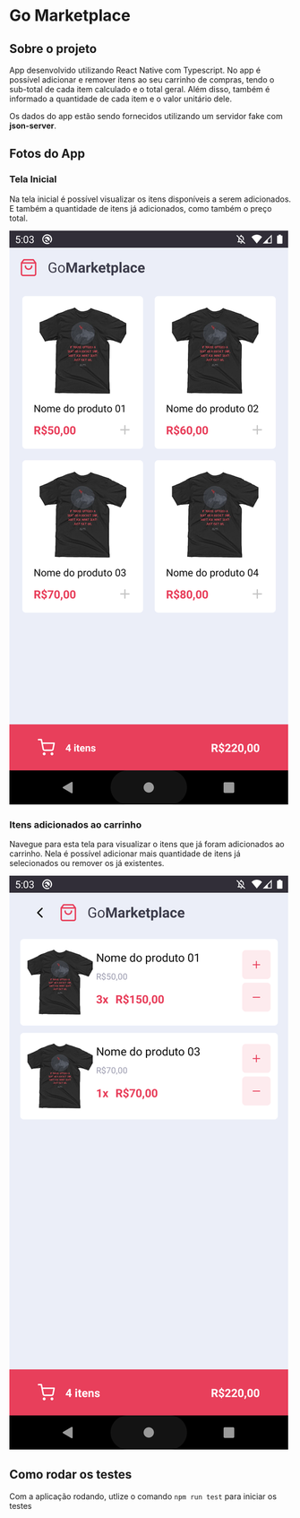 # Go Marketplace

## Sobre o projeto

App desenvolvido utilizando React Native com Typescript. No app é possível adicionar e remover itens ao seu carrinho de compras, tendo o sub-total de cada item calculado e o total geral. Além disso, também é informado a quantidade de cada item e o valor unitário dele.

Os dados do app estão sendo fornecidos utilizando um servidor fake com **json-server**.

## Fotos do App

### Tela Inicial

Na tela inicial é possível visualizar os itens disponíveis a serem adicionados. E também a quantidade de itens já adicionados, como também o preço total.

![](.github/GoMarketplaceHome.png)

### Itens adicionados ao carrinho

Navegue para esta tela para visualizar o itens que já foram adicionados ao carrinho. Nela é possível adicionar mais quantidade de itens já selecionados ou remover os já existentes.

![](.github/GoMarketplaceCart.png)

## Como rodar os testes

Com a aplicação rodando, utlize o comando `npm run test` para iniciar os testes
